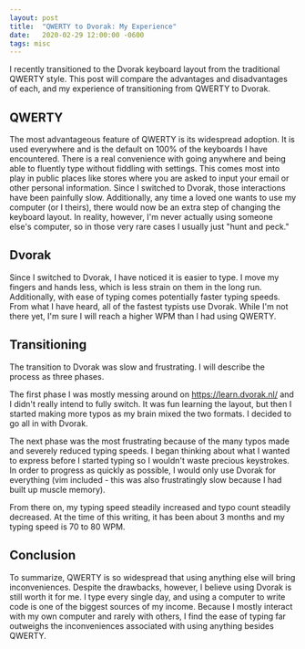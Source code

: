 ```yaml
---
layout: post
title:  "QWERTY to Dvorak: My Experience"
date:   2020-02-29 12:00:00 -0600
tags: misc
---
```


I recently transitioned to the Dvorak keyboard layout from the
traditional QWERTY style. This post will compare the advantages and
disadvantages of each, and my experience of transitioning from
QWERTY to Dvorak.

## QWERTY
The most advantageous feature of QWERTY is its widespread adoption.
It is used everywhere and is the default on 100% of the keyboards
I have encountered. There is a real convenience with going anywhere
and being able to fluently type without fiddling with settings.
This comes most into play in public places like stores where you
are asked to input your email or other personal information. Since
I switched to Dvorak, those interactions have been painfully slow.
Additionally, any time a loved one wants to use my computer (or I
theirs), there would now be an extra step of changing the keyboard
layout. In reality, however, I'm never actually using someone else's
computer, so in those very rare cases I usually just "hunt and peck."

## Dvorak
Since I switched to Dvorak, I have noticed it is easier to type. I
move my fingers and hands less, which is less strain on them in the
long run. Additionally, with ease of typing comes potentially faster
typing speeds. From what I have heard, all of the fastest typists
use Dvorak. While I'm not there yet, I'm sure I will reach a higher
WPM than I had using QWERTY.

## Transitioning
The transition to Dvorak was slow and frustrating. I will describe the
process as three phases.

The first phase I was mostly messing around on https://learn.dvorak.nl/
and I didn't really intend to fully switch. It was fun learning the
layout, but then I started making more typos as my brain mixed the
two formats. I decided to go all in with Dvorak.

The next phase was the most frustrating because of the many typos
made and severely reduced typing speeds. I began thinking about
what I wanted to express before I started typing so I wouldn't waste
precious keystrokes. In order to progress as quickly as possible,
I would only use Dvorak for everything (vim included - this was
also frustratingly slow because I had built up muscle memory).

From there on, my typing speed steadily increased and typo count
steadily decreased. At the time of this writing, it has been about
3 months and my typing speed is 70 to 80 WPM.

## Conclusion
To summarize, QWERTY is so widespread that using anything else will
bring inconveniences. Despite the drawbacks, however, I believe
using Dvorak is still worth it for me. I type every single day, and
using a computer to write code is one of the biggest sources of my
income. Because I mostly interact with my own computer and rarely
with others, I find the ease of typing far outweighs the inconveniences
associated with using anything besides QWERTY.

